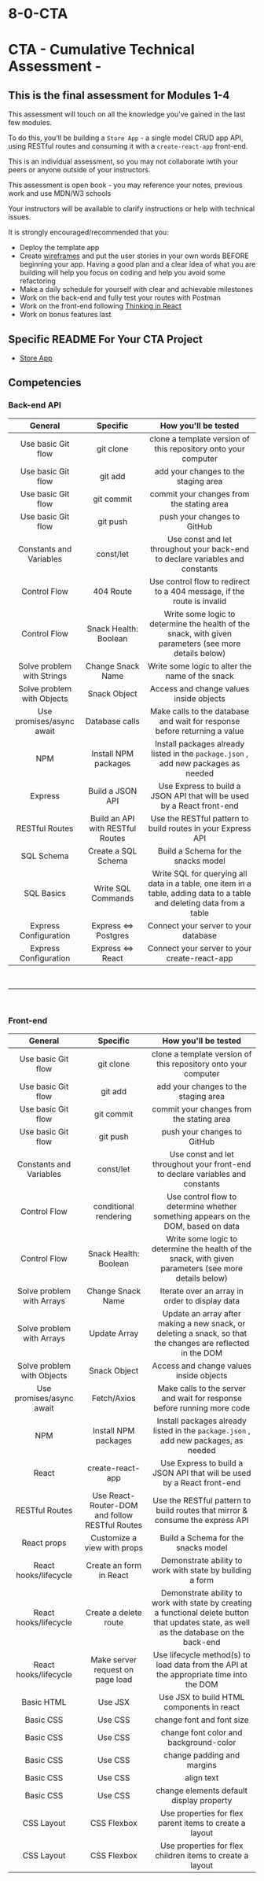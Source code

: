 # 8-0-CTA


# CTA - Cumulative Technical Assessment -

## This is the final assessment for Modules 1-4

This assessment will touch on all the knowledge you've gained in the last few modules.

To do this, you'll be building a `Store App` - a single model CRUD app API, using RESTful routes and consuming it with a `create-react-app` front-end.

This is an individual assessment, so you may not collaborate iwtih your peers or anyone outside of your instructors.

This assessment is open book - you may reference your notes, previous work and use MDN/W3 schools

Your instructors will be available to clarify instructions or help with technical issues.


It is strongly encouraged/recommended that you:

- Deploy the template app
- Create [wireframes](https://balsamiq.com/learn/articles/what-are-wireframes/) and put the user stories in your own words BEFORE beginning your app. Having a good plan and a clear idea of what you are building will help you focus on coding and help you avoid some refactoring
- Make a daily schedule for yourself with clear and achievable milestones
- Work on the back-end and fully test your routes with Postman
- Work on the front-end following [Thinking in React](https://reactjs.org/docs/thinking-in-react.html)
- Work on bonus features last

## Specific README For Your CTA Project

- [Store App](https://github.com/joinpursuit/pern-store-project)


## Competencies

### Back-end API

|          General           |             Specific             |                                                  How you'll be tested                                                  |
| :------------------------: | :------------------------------: | :--------------------------------------------------------------------------------------------------------------------: |
|     Use basic Git flow     |            git clone             |                             clone a template version of this repository onto your computer                             |
|     Use basic Git flow     |             git add              |                                          add your changes to the staging area                                          |
|     Use basic Git flow     |            git commit            |                                       commit your changes from the stating area                                        |
|     Use basic Git flow     |             git push             |                                              push your changes to GitHub                                               |
|  Constants and Variables   |            const/let             |                     Use const and let throughout your back-end to declare variables and constants                      |
|        Control Flow        |            404 Route             |                         Use control flow to redirect to a 404 message, if the route is invalid                         |
|        Control Flow        |      Snack Health: Boolean       |         Write some logic to determine the health of the snack, with given parameters (see more details below)          |
| Solve problem with Strings |        Change Snack Name         |                                    Write some logic to alter the name of the snack                                     |
| Solve problem with Objects |           Snack Object           |                                        Access and change values inside objects                                         |
|  Use promises/async await  |          Database calls          |                       Make calls to the database and wait for response before returning a value                        |
|            NPM             |       Install NPM packages       |                   Install packages already listed in the `package.json` , add new packages as needed                   |
|          Express           |         Build a JSON API         |                         Use Express to build a JSON API that will be used by a React front-end                         |
|       RESTful Routes       | Build an API with RESTful Routes |                              Use the RESTful pattern to build routes in your Express API                               |
|         SQL Schema         |       Create a SQL Schema        |                                          Build a Schema for the snacks model                                           |
|         SQL Basics         |        Write SQL Commands        | Write SQL for querying all data in a table, one item in a table, adding data to a table and deleting data from a table |
|   Express Configuration    |       Express <=> Postgres       |                                          Connect your server to your database                                          |
|   Express Configuration    |        Express <=> React         |                                      Connect your server to your create-react-app                                      |

<br />
<hr />
<br >

### Front-end

|          General           |                    Specific                    |                                                           How you'll be tested                                                            |
| :------------------------: | :--------------------------------------------: | :---------------------------------------------------------------------------------------------------------------------------------------: |
|     Use basic Git flow     |                   git clone                    |                                      clone a template version of this repository onto your computer                                       |
|     Use basic Git flow     |                    git add                     |                                                   add your changes to the staging area                                                    |
|     Use basic Git flow     |                   git commit                   |                                                 commit your changes from the stating area                                                 |
|     Use basic Git flow     |                    git push                    |                                                        push your changes to GitHub                                                        |
|  Constants and Variables   |                   const/let                    |                              Use const and let throughout your front-end to declare variables and constants                               |
|        Control Flow        |             conditional rendering              |                             Use control flow to determine whether something appears on the DOM, based on data                             |
|        Control Flow        |             Snack Health: Boolean              |                   Write some logic to determine the health of the snack, with given parameters (see more details below)                   |
| Solve problem with Arrays  |               Change Snack Name                |                                              Iterate over an array in order to display data                                               |
| Solve problem with Arrays  |                  Update Array                  |                Update an array after making a new snack, or deleting a snack, so that the changes are reflected in the DOM                |
| Solve problem with Objects |                  Snack Object                  |                                                  Access and change values inside objects                                                  |
|  Use promises/async await  |                  Fetch/Axios                   |                                  Make calls to the server and wait for response before running more code                                  |
|            NPM             |              Install NPM packages              |                            Install packages already listed in the `package.json` , add new packages, as needed                            |
|           React            |                create-react-app                |                                  Use Express to build a JSON API that will be used by a React front-end                                   |
|       RESTful Routes       | Use React-Router-DOM and follow RESTful Routes |                               Use the RESTful pattern to build routes that mirror & consume the express API                               |
|        React props         |          Customize a view with props           |                                                    Build a Schema for the snacks model                                                    |
|   React hooks/lifecycle    |            Create an form in React             |                                         Demonstrate ability to work with state by building a form                                         |
|   React hooks/lifecycle    |             Create a delete route              | Demonstrate ability to work with state by creating a functional delete button that updates state, as well as the database on the back-end |
|   React hooks/lifecycle    |        Make server request on page load        |                          Use lifecycle method(s) to load data from the API at the appropriate time into the DOM                           |
|         Basic HTML         |                    Use JSX                     |                                                 Use JSX to build HTML components in react                                                 |
|         Basic CSS          |                    Use CSS                     |                                                         change font and font size                                                         |
|         Basic CSS          |                    Use CSS                     |                                                  change font color and background-color                                                   |
|         Basic CSS          |                    Use CSS                     |                                                        change padding and margins                                                         |
|         Basic CSS          |                    Use CSS                     |                                                                align text                                                                 |
|         Basic CSS          |                    Use CSS                     |                                                 change elements default display property                                                  |
|         CSS Layout         |                  CSS Flexbox                   |                                          Use properties for flex parent items to create a layout                                          |
|         CSS Layout         |                  CSS Flexbox                   |                                         Use properties for flex children items to create a layout                                         |
